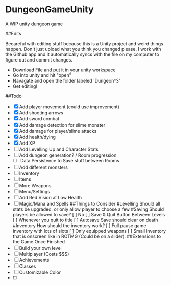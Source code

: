 # DungeonGameUnity
A WIP unity dungeon game

##Edits

Becareful with editing stuff because this is a Unity project and weird things happen. Don't just upload what you think you changed please. I work with the Github app and it automatically syncs with the file on my computer to figure out and commit changes. 

- Download File and put it in your unity workspace
- Go into unity and hit "open"
- Navagate and open the folder labeled 'Dungeon^3'
- Get editing!

##Todo
- [X] Add player movement (could use improvement)
- [X] Add shooting arrows
- [X] Add sword combat
- [X] Add damage detection for slime monster
- [X] Add damage for player/slime attacks
- [X] Add health/dying
- [X] Add XP
- [ ] Add Levelling Up and Character Stats
- [ ] Add dungeon generation? / Room progression
  - [ ] Data Persistence to Save stuff between Rooms
- [ ] Add different monsters
- [ ] Inventory
- [ ] Items
- [ ] More Weapons
- [ ] Menu/Settings
- [ ] Add Red Vision at Low Health
- [ ] Magic/Mana and Spells
##Things to Consider
#Levelling
Should all stats be upgraded, or only allow player to choose a few
#Saving
Should players be allowed to save?
  [ ] No
  [ ] Save & Quit Button Between Levels
  [ ] Whenever you quit to title
  [ ] Autosave
 Save should clear on death
#Inventory
How should the inventory work?
  [ ] Full pause game inventory with lots of slots
  [ ] Only equipped weapons
  [ ] Small inventory that is onscreen like in ROTMG (Could be on a slider).
##Extensions to the Game Once Finished
-[ ] Build your own level
-[ ] Multiplayer (Costs $$$)
-[ ] Achievements
-[ ] Classes
-[ ] Customizable Color
-[ ]
